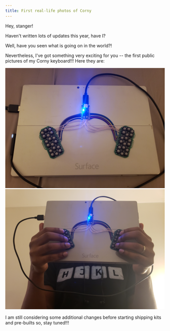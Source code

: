 ```yaml
---
title: First real-life photos of Corny
---
```


Hey, stanger!

Haven't written lots of updates this year, have I? 

Well, have you seen what is going on in the world?!

Nevertheless, I've got something very exciting for you -- the first public pictures of my Corny keyboard!!!
Here they are:

![Corny r3 mounted on a back of a Surface Pro](/static/img/cornyr3-surface.jpg)
![Corny r3 mounted on a back of a Surface Pro](/static/img/cornyr3hands.jpg)

I am still considering some additional changes before starting shipping kits and pre-builts so, stay tuned!!!
